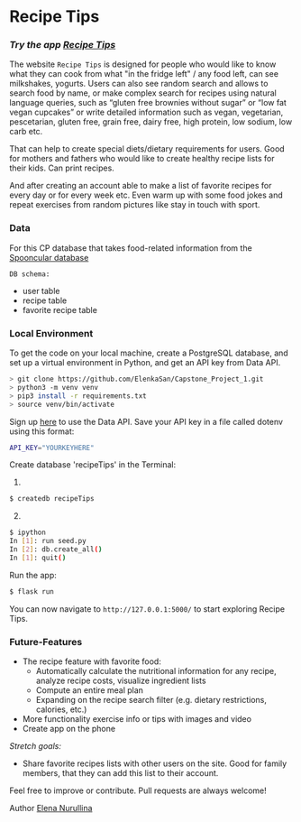 # Recipe Tips
### *Try the app [Recipe Tips](https://recipe-tips.herokuapp.com/)*

The website `Recipe Tips` is designed for people who would like to know what they can cook 
from what "in the fridge left" / any food left, can see milkshakes, yogurts. Users can also see random search and allows to search food by name, 
or make complex search for recipes using natural language queries,
such as “gluten free brownies without sugar” or “low fat vegan cupcakes” or
write detailed information such as vegan, vegetarian, pescetarian, gluten free, grain free,
dairy free, high protein, low sodium, low carb etc.
  
That can help to create special diets/dietary requirements for users. 
Good for mothers and fathers who would like to create healthy recipe lists for their kids. 
Can print recipes. 

And after creating an account able to make a list of favorite recipes for every day or for every week etc. 
Even warm up with some food jokes and repeat exercises from random pictures like stay in touch with sport.


### Data
For this CP database that takes food-related information from the [Spooncular database](https://spoonacular.com/food-api)

`DB schema:`
  - user table
  - recipe table
  - favorite recipe table

### Local Environment
To get the code on your local machine, create a PostgreSQL database, and set up a virtual environment in Python, and get an API key from Data API.
```sh
> git clone https://github.com/ElenkaSan/Capstone_Project_1.git
> python3 -m venv venv
> pip3 install -r requirements.txt
> source venv/bin/activate
```
Sign up [here](https://spoonacular.com/food-api) to use the Data API.
  Save your API key in a file called dotenv using this format:
```sh
API_KEY="YOURKEYHERE"
```
Create database 'recipeTips' in the Terminal:

1)
```sh
$ createdb recipeTips
```
2)
```sh
$ ipython
In [1]: run seed.py
In [2]: db.create_all()
In [1]: quit()
```
Run the app:
```sh
$ flask run
```
You can now navigate to `http://127.0.0.1:5000/` to start exploring Recipe Tips.

### Future-Features
  - The recipe feature with favorite food:
    - Automatically calculate the nutritional information for any recipe, analyze recipe costs, visualize ingredient lists
    - Compute an entire meal plan
    - Expanding on the recipe search filter (e.g. dietary restrictions, calories, etc.)
  - More functionality exercise info or tips with images and video
  - Create app on the phone

*Stretch goals:*
  - Share favorite recipes lists with other users on the site. Good for family members, that they can add this list to their account.

Feel free to improve or contribute. Pull requests are always welcome!


Author [Elena Nurullina](https://github.com/ElenkaSan/)
